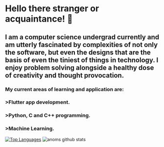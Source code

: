 # Hello there stranger or acquaintance! 👋
## I am a computer science undergrad currently and am utterly fascinated by complexities of not only the software, but even the designs that are the basis of even the tiniest of  things in technology. I enjoy problem solving alongside a healthy dose of creativity and thought provocation.
### My current areas of learning and application are:
### >Flutter app development.
### >Python, C and C++ programming.
### >Machine Learning.
[![Top Languages](https://github-readme-stats.vercel.app/api/top-langs/?username=AnomDevgun&theme=synthwave)](https://github.com/AnomDevgun)
![anoms github stats](https://github-readme-stats.vercel.app/api?username=AnomDevgun&theme=synthwave)
<!--
**AnomDevgun/AnomDevgun** is a ✨ _special_ ✨ repository because its `README.md` (this file) appears on your GitHub profile.

Here are some ideas to get you started:

- 🔭 I’m currently working on ...
- 🌱 I’m currently learning ...
- 👯 I’m looking to collaborate on ...
- 🤔 I’m looking for help with ...
- 💬 Ask me about ...
- 📫 How to reach me: ...
- 😄 Pronouns: ...
- ⚡ Fun fact: ...
-->

